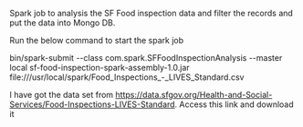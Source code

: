 Spark job to analysis the SF Food inspection data and filter the records and put the data into Mongo DB.

Run the below command to start the spark job

 bin/spark-submit --class com.spark.SFFoodInspectionAnalysis --master local sf-food-inspection-spark-assembly-1.0.jar
      file:///usr/local/spark/Food_Inspections_-_LIVES_Standard.csv

I have got the data set from https://data.sfgov.org/Health-and-Social-Services/Food-Inspections-LIVES-Standard. Access this link and download it

